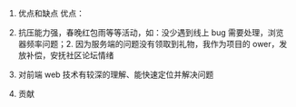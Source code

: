 1. 优点和缺点
优点：
1. 抗压能力强，春晚红包雨等等活动，如：没少遇到线上 bug 需要处理，浏览器频率问题；2. 因为服务端的问题没有领取到礼物，我作为项目的 ower，发放补偿，安抚社区论坛情绪
2. 对前端 web 技术有较深的理解、能快速定位并解决问题

2. 贡献
